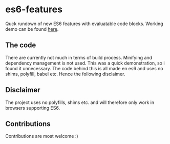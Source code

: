 # es6-features
Quck rundown of new ES6 features with evaluatable code blocks. 
Working demo can be found [here](https://codetower.github.io/es6-features/).

## The code
There are currently not much in terms of build process. Minifying and dependency management is not used.
This was a quick demonstration, so i found it unnecessary. The code behind this is all made en es6 and uses no 
shims, polyfill, babel etc. Hence the following disclaimer.

## Disclaimer
The project uses no polyfills, shims etc. and will therefore only work in browsers supporting ES6.  


## Contributions
Contributions are most welcome :)
